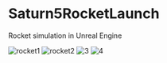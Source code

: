 # Saturn5RocketLaunch
Rocket simulation in Unreal Engine

![rocket1](https://github.com/user-attachments/assets/b9123233-a8d5-42af-a9b0-6e048a29d5ce)
![rocket2](https://github.com/user-attachments/assets/1db43014-e3bb-4985-90d4-1a5a324dca45)
![3](https://github.com/user-attachments/assets/9d1a2451-f038-42e7-94c8-38cc2de719e4)
![4](https://github.com/user-attachments/assets/4df2860b-b79f-49fb-b47e-c79fb93f2e6b)
